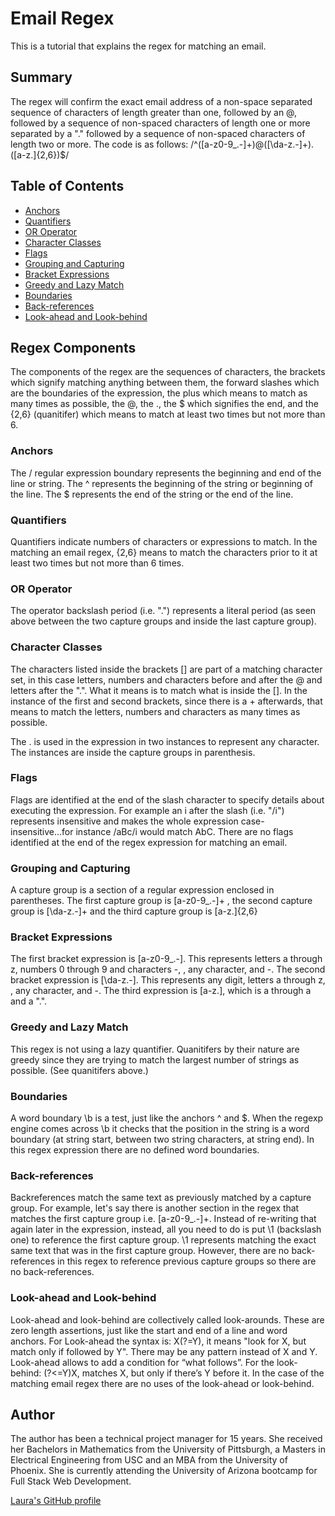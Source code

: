# Email Regex

This is a tutorial that explains the regex for matching an email.

## Summary

The regex will confirm the exact email address of a non-space separated sequence of characters of length greater than one, followed by an @, followed by a sequence of non-spaced characters of length one or more separated by a "." followed by a sequence of non-spaced characters of length two or more. The code is as follows:
/^([a-z0-9_\.-]+)@([\da-z\.-]+)\.([a-z\.]{2,6})$/

## Table of Contents

- [Anchors](#anchors)
- [Quantifiers](#quantifiers)
- [OR Operator](#or-operator)
- [Character Classes](#character-classes)
- [Flags](#flags)
- [Grouping and Capturing](#grouping-and-capturing)
- [Bracket Expressions](#bracket-expressions)
- [Greedy and Lazy Match](#greedy-and-lazy-match)
- [Boundaries](#boundaries)
- [Back-references](#back-references)
- [Look-ahead and Look-behind](#look-ahead-and-look-behind)

## Regex Components
The components of the regex are the sequences of characters, the brackets which signify matching anything between them, the forward slashes which are the boundaries of the expression, the plus which means to match as many times as possible, the @, the \., the $ which signifies the end, and the {2,6} (quanitifer) which means to match at least two times but not more than 6. 

### Anchors
The / regular expression boundary represents the beginning and end of the line or string. The ^ represents the beginning of the string or beginning of the line. The $ represents the end of the string or the end of the line.

### Quantifiers
Quantifiers indicate numbers of characters or expressions to match. In the matching an email regex, {2,6} means to match the characters prior to it at least two times but not more than 6 times.

### OR Operator
The operator backslash period (i.e. "\.") represents a literal period (as seen above between the two capture groups and inside the last capture group).


### Character Classes
The characters listed inside the brackets [] are part of a matching character set, in this case letters, numbers and characters before and after the @ and letters after the ".". What it means is to match what is inside the []. In the instance of the first and second brackets, since there is a + afterwards, that means to match the letters, numbers and characters as many times as possible. 

The . is used in the expression in two instances to represent any character. The instances are inside the capture groups in parenthesis.

### Flags
Flags are identified at the end of the slash character to specify details about executing the expression. For example an i after the slash (i.e. "/i") represents insensitive and makes the whole expression case-insensitive...for instance /aBc/i would match AbC. There are no flags identified at the end of the regex expression for matching an email.  

### Grouping and Capturing
A capture group is a section of a regular expression enclosed in parentheses. The first capture group is [a-z0-9_\.-]+ , the second capture group is [\da-z\.-]+ and the third capture group is [a-z\.]{2,6}

### Bracket Expressions
The first bracket expression is [a-z0-9_\.-]. This represents letters a through z, numbers 0 through 9 and characters -, \, any character, and -.  The second bracket expression is [\da-z\.-]. This represents any digit, letters a through z, \, any character, and -. The third expression is [a-z\.], which is a through a and a ".".

### Greedy and Lazy Match
This regex is not using a lazy quantifier. Quanitifers by their nature are greedy since they are trying to match the largest number of strings as possible. (See quanitifers above.) 

### Boundaries
A word boundary \b is a test, just like the anchors ^ and $. When the regexp engine comes across \b it checks that the position in the string is a word boundary (at string start, between two string characters, at string end). In this regex expression there are no defined word boundaries.

### Back-references
Backreferences match the same text as previously matched by a capture group. For example, let's say there is another section in the regex that matches the first capture group i.e. [a-z0-9_\.-]+. Instead of re-writing that again later in the expression, instead, all you need to do is put \1 (backslash one) to reference the first capture group. \1 represents matching the exact same text that was in the first capture group. However, there are no back-references in this regex to reference previous capture groups so there are no back-references.

### Look-ahead and Look-behind
Look-ahead and look-behind are collectively called look-arounds. These are zero length assertions, just like the start and end of a line and word anchors. 
For Look-ahead the syntax is: X(?=Y), it means "look for X, but match only if followed by Y". There may be any pattern instead of X and Y. Look-ahead allows to add a condition for “what follows”. For the look-behind: (?<=Y)X, matches X, but only if there’s Y before it. In the case of the matching email regex there are no uses of the look-ahead or look-behind.

## Author

The author has been a technical project manager for 15 years. She received her Bachelors in Mathematics from the University of Pittsburgh, a Masters in Electrical Engineering from USC and an MBA from the University of Phoenix. She is currently attending the University of Arizona  bootcamp for Full Stack Web Development.

[Laura's GitHub profile](https://github.com/lafry5)
